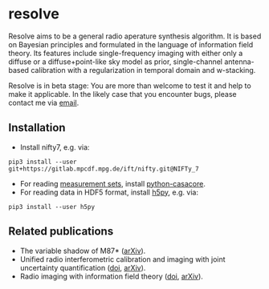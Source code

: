# resolve

Resolve aims to be a general radio aperature synthesis algorithm.
It is based on Bayesian principles and formulated in the language of information field theory.
Its features include single-frequency imaging with either only a diffuse or a diffuse+point-like sky model as prior, single-channel antenna-based calibration with a regularization in temporal domain and w-stacking.

Resolve is in beta stage: You are more than welcome to test it and help to make it applicable.
In the likely case that you encounter bugs, please contact me via [email](mailto:parras@mpg-garching.mpg.de).

## Installation
- Install nifty7, e.g. via:
```
pip3 install --user git+https://gitlab.mpcdf.mpg.de/ift/nifty.git@NIFTy_7
```
- For reading [measurement sets](https://casa.nrao.edu/Memos/229.html), install [python-casacore](https://github.com/casacore/python-casacore).
- For reading data in HDF5 format, install [h5py](http://www.h5py.org/), e.g. via:
```
pip3 install --user h5py
```

## Related publications

- The variable shadow of M87* ([arXiv](https://arxiv.org/abs/2002.05218)).
- Unified radio interferometric calibration and imaging with joint uncertainty quantification ([doi](https://doi.org/10.1051/0004-6361/201935555), [arXiv](https://arxiv.org/abs/1903.11169)).
- Radio imaging with information field theory ([doi](https://doi.org/10.23919/EUSIPCO.2018.8553533), [arXiv](https://arxiv.org/abs/1803.02174v1)).
